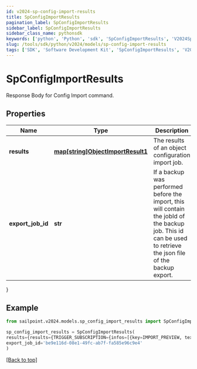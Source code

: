 ```yaml
---
id: v2024-sp-config-import-results
title: SpConfigImportResults
pagination_label: SpConfigImportResults
sidebar_label: SpConfigImportResults
sidebar_class_name: pythonsdk
keywords: ['python', 'Python', 'sdk', 'SpConfigImportResults', 'V2024SpConfigImportResults'] 
slug: /tools/sdk/python/v2024/models/sp-config-import-results
tags: ['SDK', 'Software Development Kit', 'SpConfigImportResults', 'V2024SpConfigImportResults']
---
```


# SpConfigImportResults

Response Body for Config Import command.

## Properties

Name | Type | Description | Notes
------------ | ------------- | ------------- | -------------
**results** | [**map[string]ObjectImportResult1**](object-import-result1) | The results of an object configuration import job. | [required]
**export_job_id** | **str** | If a backup was performed before the import, this will contain the jobId of the backup job. This id can be used to retrieve the json file of the backup export. | [optional] 
}

## Example

```python
from sailpoint.v2024.models.sp_config_import_results import SpConfigImportResults

sp_config_import_results = SpConfigImportResults(
results={results={TRIGGER_SUBSCRIPTION={infos=[{key=IMPORT_PREVIEW, text=Object to be imported: [c953134c-2224-42f2-a84e-fa5cbb395904, Test 2], detail=null}, {key=IMPORT_PREVIEW, text=Object to be imported: [be9e116d-08e1-49fc-ab7f-fa585e96c9e4, Test 1], detail=null}], warnings=[], errors=[], importedObjects=[]}}},
export_job_id='be9e116d-08e1-49fc-ab7f-fa585e96c9e4'
)

```
[[Back to top]](#) 

